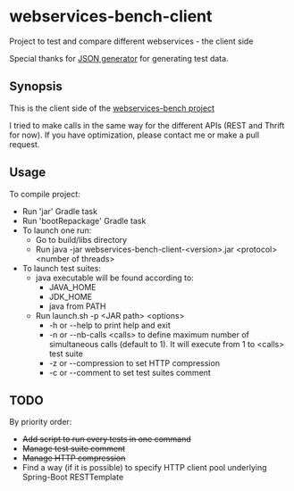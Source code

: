 # webservices-bench-client
 Project to test and compare different webservices - the client side
 
 Special thanks for [JSON generator](https://www.json-generator.com/) for generating test data.

## Synopsis
This is the client side of the [webservices-bench project](https://github.com/vlachenal/webservices-bench)

I tried to make calls in the same way for the different APIs (REST and Thrift for now). If you have optimization, please contact me or make a pull request.

## Usage
To compile project:
 * Run 'jar' Gradle task
 * Run 'bootRepackage' Gradle task
 * To launch one run:
     * Go to build/libs directory
     * Run java -jar webservices-bench-client-\<version\>.jar \<protocol\> \<number of threads\>
 * To launch test suites:
     * java executable will be found according to:
         * JAVA_HOME
         * JDK_HOME
         * java from PATH
     * Run launch.sh -p \<JAR path\> \<options\>
         * -h or --help to print help and exit
         * -n or --nb-calls \<calls\> to define maximum number of simultaneous calls (default to 1). It will execute from 1 to \<calls\> test suite
         * -z or --compression to set HTTP compression
         * -c or --comment to set test suites comment

## TODO
By priority order:
 - ~~Add script to run every tests in one command~~
 - ~~Manage test suite comment~~
 - ~~Manage HTTP compression~~
 - Find a way (if it is possible) to specify HTTP client pool underlying Spring-Boot RESTTemplate
